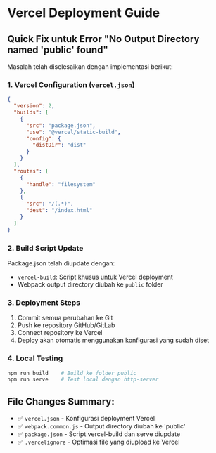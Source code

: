 # Vercel Deployment Guide

## Quick Fix untuk Error "No Output Directory named 'public' found"

Masalah telah diselesaikan dengan implementasi berikut:

### 1. Vercel Configuration (`vercel.json`)
```json
{
  "version": 2,
  "builds": [
    {
      "src": "package.json",
      "use": "@vercel/static-build",
      "config": {
        "distDir": "dist"
      }
    }
  ],
  "routes": [
    {
      "handle": "filesystem"
    },
    {
      "src": "/(.*)",
      "dest": "/index.html"
    }
  ]
}
```

### 2. Build Script Update
Package.json telah diupdate dengan:
- `vercel-build`: Script khusus untuk Vercel deployment
- Webpack output directory diubah ke `public` folder

### 3. Deployment Steps
1. Commit semua perubahan ke Git
2. Push ke repository GitHub/GitLab
3. Connect repository ke Vercel
4. Deploy akan otomatis menggunakan konfigurasi yang sudah diset

### 4. Local Testing
```bash
npm run build    # Build ke folder public
npm run serve    # Test local dengan http-server
```

## File Changes Summary:
- ✅ `vercel.json` - Konfigurasi deployment Vercel
- ✅ `webpack.common.js` - Output directory diubah ke 'public'
- ✅ `package.json` - Script vercel-build dan serve diupdate
- ✅ `.vercelignore` - Optimasi file yang diupload ke Vercel
